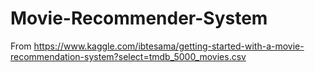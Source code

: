 # Movie-Recommender-System
From https://www.kaggle.com/ibtesama/getting-started-with-a-movie-recommendation-system?select=tmdb_5000_movies.csv
